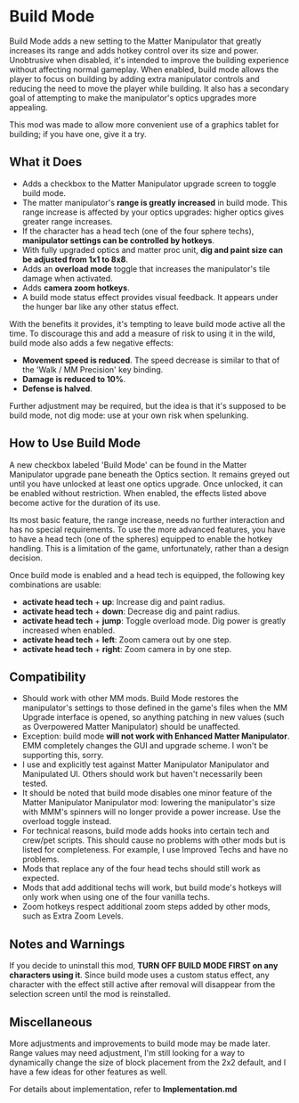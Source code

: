 # Build Mode

Build Mode adds a new setting to the Matter Manipulator that greatly increases its range and adds hotkey control over its size and power.  Unobtrusive when disabled, it's intended to improve the building experience without affecting normal gameplay.  When enabled, build mode allows the player to focus on building by adding extra manipulator controls and reducing the need to move the player while building.  It also has a secondary goal of attempting to make the manipulator's optics upgrades more appealing.

This mod was made to allow more convenient use of a graphics tablet for building; if you have one, give it a try.


## What it Does

* Adds a checkbox to the Matter Manipulator upgrade screen to toggle build mode.
* The matter manipulator's **range is greatly increased** in build mode.  This range increase is affected by your optics upgrades:  higher optics gives greater range increases.
* If the character has a head tech (one of the four sphere techs), **manipulator settings can be controlled by hotkeys**.
* With fully upgraded optics and matter proc unit, **dig and paint size can be adjusted from 1x1 to 8x8**.
* Adds an **overload mode** toggle that increases the manipulator's tile damage when activated.
* Adds **camera zoom hotkeys**.
* A build mode status effect provides visual feedback.  It appears under the hunger bar like any other status effect.

With the benefits it provides, it's tempting to leave build mode active all the time.  To discourage this and add a measure of risk to using it in the wild, build mode also adds a few negative effects:

* **Movement speed is reduced**.  The speed decrease is similar to that of the 'Walk / MM Precision' key binding.
* **Damage is reduced to 10%**.
* **Defense is halved**.

Further adjustment may be required, but the idea is that it's supposed to be build mode, not dig mode:  use at your own risk when spelunking.

## How to Use Build Mode
A new checkbox labeled 'Build Mode' can be found in the Matter Manipulator upgrade pane beneath the Optics section.  It remains greyed out until you have unlocked at least one optics upgrade.  Once unlocked, it can be enabled without restriction.  When enabled, the effects listed above become active for the duration of its use.  

Its most basic feature, the range increase, needs no further interaction and has no special requirements.  To use the more advanced features, you have to have a head tech (one of the spheres) equipped to enable the hotkey handling.  This is a limitation of the game, unfortunately, rather than a design decision.

Once build mode is enabled and a head tech is equipped, the following key combinations are usable:  

* **activate head tech** + **up**:  Increase dig and paint radius.
* **activate head tech** + **down**:  Decrease dig and paint radius.
* **activate head tech** + **jump**:  Toggle overload mode.  Dig power is greatly increased when enabled.
* **activate head tech** + **left**:  Zoom camera out by one step.
* **activate head tech** + **right**:  Zoom camera in by one step.

## Compatibility

* Should work with other MM mods.  Build Mode restores the manipulator's settings to those defined in the game's files when the MM Upgrade interface is opened, so anything patching in new values (such as Overpowered Matter Manipulator) should be unaffected.
* Exception:  build mode **will not work with Enhanced Matter Manipulator**.  EMM completely changes the GUI and upgrade scheme.  I won't be supporting this, sorry.
* I use and explicitly test against Matter Manipulator Manipulator and Manipulated UI.  Others should work but haven't necessarily been tested.
* It should be noted that build mode disables one minor feature of the Matter Manipulator Manipulator mod:  lowering the manipulator's size with MMM's spinners will no longer provide a power increase.  Use the overload toggle instead.
* For technical reasons, build mode adds hooks into certain tech and crew/pet scripts.  This should cause no problems with other mods but is listed for completeness.  For example, I use Improved Techs and have no problems.
* Mods that replace any of the four head techs should still work as expected.
* Mods that add additional techs will work, but build mode's hotkeys will only work when using one of the four vanilla techs.
* Zoom hotkeys respect additional zoom steps added by other mods, such as Extra Zoom Levels.

## Notes and Warnings

If you decide to uninstall this mod, **TURN OFF BUILD MODE FIRST on any characters using it**.  Since build mode uses a custom status effect, any character with the effect still active after removal will disappear from the selection screen until the mod is reinstalled.

## Miscellaneous

More adjustments and improvements to build mode may be made later.  Range values may need adjustment, I'm still looking for a way to dynamically change the size of block placement from the 2x2 default, and I have a few ideas for other features as well.

For details about implementation, refer to **Implementation.md**

